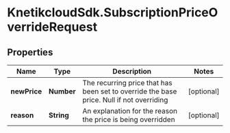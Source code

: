 # KnetikcloudSdk.SubscriptionPriceOverrideRequest

## Properties
Name | Type | Description | Notes
------------ | ------------- | ------------- | -------------
**newPrice** | **Number** | The recurring price that has been set to override the base price. Null if not overriding | [optional] 
**reason** | **String** | An explanation for the reason the price is being overridden | [optional] 


